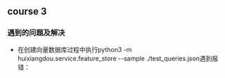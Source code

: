 ## course 3

### 遇到的问题及解决
- 在创建向量数据库过程中执行python3 -m huixiangdou.service.feature_store --sample ./test_queries.json遇到报错：
